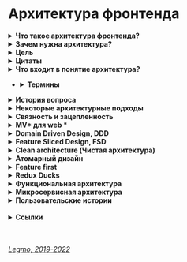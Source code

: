 <h1>Архитектура фронтенда</h1>

[//]: # (Что такое архитектура фронтенда?)
<details><summary><b>Что такое архитектура фронтенда?</b></summary><p>

  - совокупность решений об организации программной системы.
  - набор решений о том, как модули приложения будут общаться друг с другом и с внешним миром.
  - приёмы и методы для решения «проблем сложной системы» в отношении программного обеспечения

  <br></p>
  </details>

[//]: # (Зачем нужна архитектура?)
<details><summary><b>Зачем нужна архитектура?</b></summary><p>

  - Организация большого объема кода
  - Дублирование функциональности, переиспользуемость
  - Поддержка
  - Изменение состава команды - порог/время вхождения, bus-фактор
  - Расширение функциональности (!)
  - Ошибки
  - Все причины вместе — **проблемы сложной системы**

  <br></p>
  </details>

[//]: # (Цель)
<details><summary><b>Цель</b></summary><p>

  - Поддержка жизненного цикла системы. Хорошая архитектура делает систему легкой в освоении, простой в разработке, сопровождении и развертывании. 
  - Минимизировать затраты на протяжении срока службы системы и максимизировать продуктивность программиста (команды разработчиков).

  <br></p>
  </details>

[//]: # (Цитаты)
<details><summary><b>Цитаты</b></summary><p>

  - «Всё развитие нашей индустрии можно охарактеризовать как борьбу со сложностью»
  - «Усложнять просто, упрощать сложно.»

  <br></p>
  </details>

[//]: # (Что входит в понятие архитектура?)
<details><summary><b>Что входит в понятие архитектура?</b></summary><p>

  - файловая структура
  - организация кода
  - стэк

  <br></p>
  </details>

[//]: # (Термины)
- <details><summary><b>Термины</b></summary><p>

  - `Паттерн` в архитектуре — шаблонное решение частой архитектурной проблемы.
  - `Методология` — свод правил и соглашений по организации кода

  <br></p>
  </details>

[//]: # (История вопроса)
<details><summary><b>История вопроса</b></summary><p>

  - 1968 — Эдсгер Дейкстра. Статья «Operator GOTO considered harmful» («Оператор GOTO — оператор безусловного перехода — зло»)
  - 1970-е — Дейкстра и Дэвид Парнас — развивали идею, в соавторстве и по отдельности
  - 1996 — первая подробная книга об архитектуре. Мэри Шоу и Дэвид Гэрлан. «Архитектура программного обеспечения: перспективы новой дисциплины» («Software Architecture: Perspectives on an Emerging Discipline»)
  - После этого подробных книг об архитектуре ПО практически не писалось — именно из-за области применения. В каждой сфере знаний есть свои архитектурные подходы, часто не применимые в других областях. Архитектура — процесс творческий => конкретные книги про как писать архитектуру, вы не найдете.
  - 2007 — вышел первый стандарт программной архитектуры: «ISO ISO / IEC 42010:2007». «IEEE 1471: ANSI / IEEE 1471 — 2000: Рекомендации по описанию преимущественно программных систем».

  <br></p>
  </details> 

[//]: # (Некоторые архитектурные подходы)
<details><summary><b>Некоторые архитектурные подходы</b></summary><p>

  - MVC, MVP, MVVM, MV* — 19XX
  - Компонент-контейнерный подход — 2000-2010
  - Domain Driven Design (DDD) — 2003
  - Onion Architecture — 2003-2012
  - Clean architecture (Чистая архитектура) — 2012
  - Атомарная архитектура, atomic design — 2013
  - Микросервисная архитектура — 2011
  - Feature Based / Feature first — 2010-2016
  - Vertical slices — 2010-2016
  - Flux, Redux — 2015
  - Redux Duсks — 2015
  - Business Logic Component (BLoC)
  - Feature Driven Architecture (FDA) — 2018
  - Feature Sliced Design (FSD) — 2018
  - Функциональная архитектура

  <br></p>
  </details>

[//]: # (Связность и зацепленность)
<details><summary><b>Связность и зацепленность</b></summary><p>

  - Хорошая архитектура должна обладать низкой связностью, высокой зацепленностью.
  - `Low coupling, high cohesion`
  - 
  - `Связность` (coupling)
    - Взаимная зависимость модулей между собой. 
    - Сколько изменений надо внести в модули при изменении другого модуля.
    - Чем ниже этот показатель — тем лучше.
    - Плохо когда модули зависят друг от друга — изменили что-то в компоненте User и надо вносить кучу правок в других модулях.
  - 
  - `Зацепленность` (cohesion)
    - Степень общности обязанностей модуля. 
    - Насколько модуль сфокусирована на решении одной задачи.
    - Чем выше этот показатель — тем лучше.
    - Плохо кода модуль решает несколько разных задач (например авторизация и шифрование).
  - 
  - **Ссылки**
    - [ООП: некоторые принципы разработки программ на C++](https://statmod.ru/3-5/programming/oop_potapov/index.htm)
    - [Как написать аккуратный код? Часть вторая: связность](https://bureau.ru/soviet/20200227/?ysclid=l95u4bmvwd168275487)
    - [Medium - Low Coupling и High Cohesion](https://medium.com/german-gorelkin/low-coupling-high-cohesion-d36369fb1be9)

  <br></p>
  </details>

[//]: # (MV* для web todo: дополнить)
<details><summary><b>MV* для web *</b></summary><p>

***

`Model-View-Controller` (Модель-Вид-Контроллер)<br>
Конструкционный шаблон, архитектурный паттерн, концепция. 1979 г<br>
Описывает способ построения структуры приложения, сферы ответственности и взаимодействие каждой из частей в этой
структуре.

Основная идея: нужно чётко разделять ответственность за различное функционирование в наших приложениях.<br>
Делим приложение на 3 основных компонента, каждый отвечает за свои задачи.
Модификация каждого компонента может осуществляться независимо.

- `Model` - обработка данных и логика приложения
- `View` - представление данных пользователю (в любом формате). Пользовательский интерфейс
- `Controller` - обработка действий пользователя, вызов соответствующих ресурсов. Логика управления

Концепция стала популярна благодаря включению в две среды разработки: Struts и Ruby on Rails.

**Модификации**<br>
Есть много модификаций шаблона MV* 
- MVP — Model-View-Presenter
- MVVM — Model-View-View Model
- HMVC — Hierarchical MVC
- и другие
<br>
<br>

[//]: # (Model)
<details><summary><b>Model</b></summary><p>

Для извлечения и манипуляций данными приложения.<br>
Данные и правила, которые используются для работы с данными.<br>
Содержит логику управления данными.

Только данные, которые должны быть обработаны в соответствии с правилами (дата не может указывать в будущее, e-mail
должен быть в определённом формате, имя не может быть длиннее Х символов, и так далее).

Даёт контроллеру представление данных, которые запросил пользователь (сообщение, страницу книги, фотоальбом, и тому
подобное). Модель данных будет одинаковой, вне зависимости от того, как мы хотим представлять их пользователю (таблицей,
списком...).

<br></p>
</details>

[//]: # (View — Представление, Вид)
<details><summary><b>View (Представление, Вид)</b></summary><p>

Отвечает за видимое пользователю отображение этих данных.
Применительно к web — формирует отдаваемый сервером браузеру пользователя HTML/CSS.

Обеспечивает различные способы представления данных, которые получены из модели.<br>
Это может быть шаблон, который заполняется данными. Может быть несколько различных view, и контроллер выбирает, какой
подходит наилучшим образом для текущей ситуации.

<br></p>
</details>

[//]: # (Controller)
<details><summary><b>Controller</b></summary><p>

Управляет всем этим оркестром. Содержит организационную логику.

Обеспечивает связь между пользователем и системой: контролирует ввод данных пользователем и использует модель и
представление для реализации необходимой реакции.

Контроллер может быть устроен так:

- основной котнтроллер - получает все запросы
- он вызывает другие контроллеры - для выполнения действий в зависимости от ситуации.

<br></p>
</details>

[//]: # (Стандартная схема работы MVC)
<details><summary><b>Стандартная схема работы MVC</b></summary><p>

Веб приложение обычно состоит из набора контроллеров, моделей и видов.

- Контроллер получает запрос
- Посылает команду Модели на работу с данными
- В зависимости от ответа Модели Контроллер решает - какое из Представлений вызвать для формирования итогового ответа на
  изначальный Запрос
- Представление по команде Контроллера меняет отображение информации на экране.
- Пользователь взаимодействует с Представлением (кликает по кнопке, например), и тем самым формирует новый запрос к
  Контроллеру

<br></p>
</details>

[//]: # (Model-View-Presenter)
<details><summary><b>Model-View-Presenter</b></summary><p>

Позволяет создавать абстракцию представления.<br>
Необходимо выделить `интерфейс представления` с опр. набором свойств и методов.<br> 
Презентер, получает ссылку на реализацию интерфейса, подписывается на события представления и по запросу изменяет модель.

Признаки презентера:
- Двухсторонняя коммуникация с представлением;
- Представление взаимодействует напрямую с презентером, путем вызова соответствующих функций или событий экземпляра презентера;
- Презентер взаимодействует с View путем использования специального интерфейса, реализованного представлением;
- Один экземпляр презентера связан с одним отображением.

Реализация
- Каждое представление должно реализовывать соответствующий интерфейс. Интерфейс представления определяет набор функций и событий, необходимых для взаимодействия с пользователем (например, IView.ShowErrorMessage(string msg)). Презентер должен иметь ссылку на реализацию соответствующего интерфейса, которую обычно передают в конструкторе.
- Логика представления должна иметь ссылку на экземпляр презентера. Все события представления передаются для обработки в презентер и практически никогда не обрабатываются логикой представления (в т.ч. создания других представлений).

<br></p>
</details>


[//]: # (Model-View-View Model)
<details><summary><b>Model-View-View Model</b></summary><p>

Позволяет связывать элементы представления со свойствами и событиями View-модели.<br>
Каждый слой этого паттерна не знает о существовании другого слоя.

Для MVVM связывание представления с View-моделью осуществляется автоматически, а для MVP — необходимо программировать

Используется в ситуации, когда возможно «связывание данных» без необходимости ввода специальных интерфейсов представления.

Используется для разделения модели и её представления, что необходимо для их изменения отдельно друг от друга.<br>
Например, разработчик задаёт логику работы с данными, а дизайнер работает с пользовательским интерфейсом.

MVVM удобно использовать вместо классического MVC и ему подобных когда в платформе есть «связывание данных».<br> 
В MVC/MVP изменения в пользовательском интерфейсе не влияют непосредственно на Mодель, а предварительно идут через Контроллер или Presenter. 
В MVVM (например WPF и Silverlight) есть концепция «связывания данных», позволяющая связывать данные с визуальными элементами в обе стороны. Следовательно, при использовании этого приёма применение модели MVC становится крайне неудобным из-за того, что привязка данных к представлению напрямую не укладывается в концепцию MVC/MVP.

**Шаблон MVVM состоит из трёх частей**
- `Модель` — логика работы с данными и описание фундаментальных данных, необходимых для работы приложения.
- `Представление` — графический интерфейс (окна, списки, кнопки и т. п.). 
  - Выступает подписчиком на событие изменения значений свойств или команд, предоставляемых `Моделью Представления`. 
  - Если в `Модели Представления` изменилось свойство — она оповещает всех подписчиков об этом, и Представление запрашивает обновлённое значение свойства из `Модели Представления`. 
  - Если пользователь воздействует на интерфейс, Представление вызывает соот. команду, предоставленную `Моделью Представления`.
- `Модель Представления` (ViewModel) — абстракция Представления + обёртка данных из Модели, подлежащиx связыванию. 
  - Содержит 
    - Модель, преобразованную к Представлению, 
    - команды, которыми может пользоваться Представление, чтобы влиять на Модель.

Пример из реального мира: 
- Знаменитость (Model)
  - Занимается своей непосредственной работой, не отвлекаясь на продвижение. Если нужно, сообщает своему менеджеру, что произошло что-то, о чём нужно рассказать прессе. 	
- PR-менеджер (ViewModel)
  - Получает информацию от знаменитости и передаёт её прессе. Также может передать своему работодателю запрос от какой-нибудь газеты на проведение интервью или предложение сотрудничества. 	
- Пресса (View)
  - Пишет публикации основываясь на данных, полученных от PR-менеджера знаменитости.

<br></p>
</details>

[//]: # (MV* для React & Redux)
<details><summary><b>MVC для React & Redux</b></summary><p>

**Вариант 1**
- Model = State. Состояние, хранящееся в Redux Store
- View = React компоненты без хуков и своего стейта.
- Controller = Redux (Reducer, Action)
  <br>
  <br>

**Вариант 2**
- Model = Redux
- View = React
- Controller = React-redux. Обёртка, которая принимает стейт, диспатчит ActionCreators и т. При условии, что никаких "
  умных" компонент со своим стейтом и т.д.

<br></p>
</details>

[//]: # (Картинки)
<details><summary><b>Картинки</b></summary><p>

<img src="/Assets/Img/architecture-mv-1.jpg" title="Схема 1" alt="Схема 1" />

<br></p>
</details>

**Ссылки**

- [Концепция MVC для чайников](https://ruseller.com/lessons.php?id=666)
- [MVC для веб: проще некуда](https://habr.com/ru/post/181772/)
- [Habr - Честный MVC на React + Redux (2016)](https://habr.com/ru/company/developersoft/blog/305812/)
- [Doka - Архитектурный паттерн MVC ](https://doka.guide/js/architecture-mvc/)
- [Medium - Прощай, Redux (2018)](https://medium.com/devschacht/jack-scott-goodbye-redux-4f11cc3c6af5)
- [MVVM: проектирование приложений для Windows](https://skillbox.ru/media/code/mvvm_proektirovanie_prilozheniy_dlya_windows/)
- [Habr - Паттерны для новичков: MVC vs MVP vs MVVM (2014)](https://habr.com/ru/post/215605/)
- [Habr - MVVM: полное понимание (+WPF) Часть 1](https://habr.com/ru/post/338518/)

***

<br></p>
</details>

[//]: # (Domain Driven Design, DDD)
<details><summary><b>Domain Driven Design, DDD</b></summary><p>

- `Domain Driven Design` (предметно-ориентированное проектирование) - подход построения моделей программных продуктов.
- DDD не связан с технологиями. Это про архитектуру.
- Вместо этого речь идет о развитии знаний о бизнесе и использовании технологий для обеспечения ценности.
- 
- Книга Эрика Эванса «Предметно-ориентированное проектирование (DDD): структуризация сложных программных систем».
- Рекоменация Кузебюрдина (It-Kamasutra)
- 
- Программное обеспечение это не только код. Код редко является конечной целью вашей работы. Код это только средства решения бизнес-задач. Так почему код должен быть на языке отличном от языка бизнеса? DDD подчеркивает что код и бизнес должны говорить на одном языке. Когда барьер преодолён, нет необходимости в переводе или утомительной синхронизации, информация не потеряется. Каждый участник влияет на Бизнес-Домен, не только разработчики. Получающееся программное обеспечение - единственная правда для общего языка.
- 
- Три основных понятия:
  - Единый Язык (Ubiquitous Language)
  - Стратегическое моделирование (Strategic Design)
  - Тактическое моделирование (Tactical Design)
-
- **Картинки**
<img src="/Assets/Img/architecture-ddd-1.jpg" title="Схема 1" alt="Схема 1" />
-
- **Ссылки**

  - [Habr - Domain Driven Design на практике](https://habr.com/ru/post/334126/)
  - [Domain Driven Design (DDD) - что это такое? И как начать использовать DDD в разработке](https://blog-programmista.ru/post/132-ddd-what-is-it.html)
  - [Что можно узнать о Domain Driven Design за 10 минут?](https://itnan.ru/post.php?c=1&p=489352)

<br></p>
</details>

[//]: # (Feature Sliced Design, FSD)
<details><summary><b>Feature Sliced Design, FSD</b></summary><p>

  - `Feature Sliced Design` - методология проектирования архитектуры frontend-приложений.
  - Свод правил и соглашений по организации кода
  - Полезна для средних и больших проектов, которые будут в вашем распоряжении несколько лет.
  - Учитывает регулярные изменения требований бизнеса.
  - Не привязана к конкретному языку программирования, UI-фреймворку или менеджеру состояния. 
  - 
  - Выделяются следующие архитектурные абстракции:
    - `слои` - по области влияния
        - app - инициализация приложения (init, styles, providers, ...);
        - processes - бизнес-процессы приложения управляющие страницами (payment, auth, ...);
        - pages - страницы приложения (user-page, ...);
        - features - части функциональности приложения (auth-by-oauth, ...);
        - entities - бизнес-сущности (viewer, order, ...);
        - shared - переиспользуемый инфраструктурный код (UIKit, libs, API, ...).
    - `слайсы` - по бизнес-домену
      - разделение кода на слайсы зависит от проекта, не определяется методологией
      - Например: user, post, comment
    - `сегменты` - по назначению в реализации
        - ui - UI-представление модуля (components, widgets, canvas, ...);
        - model - бизнес-логика модуля (store, effects/actions, hooks/contracts, ...);
        - lib - вспомогательные библиотеки;
        - api - логика взаимодействия с API;
        - config - модуль конфигурации приложения и его окружения.
  - 
  - Методология состоит из разделения на 
    - страницы
    - виджеты
    - фичи
    - сущности
    - shared-компоненты
  - 
  - В папке каждой сущности, виджета, страницы происходит разделение на 
    - /ui
    - /lib
    - /model
  -  
  - **Недостатки**
    - Одним из минусов является высокий порог входа. Разработчик должен понимать как работает этот подход и при разработке очередного модуля вам придется подумать о правильности его расположения.
    - Основная сложность при использовании методологии заключается в том, чтобы грамотно разбить код.
    - Всегда проще просто взять, вынести компоненты фичи в папку `/components`, но со временем - с ростом проекта - приходит понимание того, что не всё так просто, и длинная папка `/components` может не радовать, как и размазывание логики фичи по множеству папок, будь то `/redux` или какая-нибудь `/core` папка, куда складываются бизнес-сущности и их логика.

  - **Ссылки**
    - [Оф. сайт](https://feature-sliced.design/)
    - [Habr - Архитектура фронтенда и какой она должна быть (2022)](https://habr.com/ru/post/667214/)
    - [Илья Азин (Яндекс) — Доклад Feature-Sliced Design (2021, YouTube)](https://www.youtube.com/watch?v=af-PD2yIUiU)
    - [Методология "feature-sliced" - идеальный способ структурировать растущий проект?](https://okusov.ru/metodologiya-feature-sliced-idealnyj-sposob-strukturirovat-rastushij-proekt)
    - [Структура frontend-приложений. Миф или реальность? (2022)](https://vc.ru/s/fly-code/512625-struktura-frontend-prilozheniy-mif-ili-realnost)

<br></p>
</details>

[//]: # (Clean architecture. Чистая архитектура)
<details><summary><b>Clean architecture (Чистая архитектура)</b></summary><p>

***

2012 г.

`Чистая архитектура` — способ разделения ответственностей и частей функциональности по степени их близости к предметной области приложения.<br>

`Предметная область` (домен) — часть реального мира, которую моделируем программой. <br>
Такие преобразования данных, которые отражают преобразования в реальном мире.<br>
Например, если мы обновили название товара, то замена старого имени на новое и есть преобразование предметной области (доменное преобразование).

Также называют `трёхслойной арзитектурой` — приложение делится на слои
- `домен` в центре
- `прикладной слой` вокруг него
- `слой адаптеров` снаружи

Чем дальше мы от центра — тем функциональность кода более «сервисная», тем дальше она от предметной области нашего приложения.<br>
Это важно когда мы принимаем решение, к какому слою отнести какой-либо модуль.

[//]: # (Слой 1 — домен)
<details><summary><b>Слой 1 — домен</b></summary><p>

Сущности и данные, которые описывают предметную область приложения и код для преобразования этих данных.

Например, для магазина это: 
- сущности: товары, заказы, пользователи, корзина 
- функции для обновления их данных.

Ядро, которое отличает одно приложение от другого.<br>
То, что точно не поменяется, если мы будем переезжать с React на Angular, или если изменим какой-то пользовательский сценарий.<br>

Структура данных доменных сущностей и суть их преобразований не зависит от внешних обстоятельств.<br>
Внешние обстоятельства запускают доменные преобразования, но не определяют, как они будут протекать.

Для функции добавления товара в корзину неважно, как именно товар был добавлен: самим пользователем через кнопку «Купить» или автоматически по промо-коду. Она в обоих случаях будет принимать товар и возвращать обновлённую корзину с добавленным товаром.
<br></p>
</details>

[//]: # (Слой 2 — прикладной)
<details><summary><b>Слой 2 — прикладной</b></summary><p>

Здесь описываются `юзкейсы` и `порты`. <br>

`Юзкейсы` — пользовательские сценарии. <br>
Отвечают за то, что происходит после возникновения какого-то события.

Например, сценарий «Положить товар в корзину» — это юзкейс. <br>
Описывает действия, которые должны произойти после нажатия на кнопку. 
Говорит:
- сходи на сервер, отправь такой запрос;
- теперь выполни такое-то доменное преобразование;
- а теперь перерисуй UI, используя новые данные.

`Порты` — спецификации того, как наше приложение хочет, чтобы с ним общался внешний мир. Интерфейсы, контракты на поведение.<br>
Служат «буфером» между хотелками нашего приложения и реалиями внешнего мира.<br> 

`Входные порты` (Input Ports) — говорят, как приложение хочет, чтобы к нему обращались извне.<br> 
`Выходные порты` (Output Ports) — говорят, как приложение собирается общаться с внешним миром.
<br></p>
</details>

[//]: # (Слой 3 — адаптеры)
<details><summary><b>Слой 3 — адаптеры</b></summary><p>

`Адаптеры` превращают несовместимое API внешних сервисов в совместимое с хотелками нашего приложения.

Адаптеры — способ понизить зацепление между нашим кодом и кодом сторонних сервисов.<br> 
Низкое зацепление уменьшает необходимость менять один модуль при изменении других.

Во фронтенде чаще всего адаптеры — это UI-фреймворк и модуль запросов к API-серверу. <br>
Например:
- UI-фреймворк;
- модуль запросов к API;
- адаптер для работы с локальным хранилищем (Local storage Browser API);
- адаптеры и конвертеры ответов API к прикладному слою.

Адаптеры часто делят на:
- `управляющие` (driving) — которые посылают сигналы нашему приложению;
  - с ними чаще всего взаимодействует пользователь
  - например, обработка нажатия кнопки UI-фреймворком — это работа управляющего адаптера. Он работает с браузерным API (по сути сторонним сервисом) и преобразует событие в понятный нашему приложению сигнал.
- `управляемые` (driven) — которые получают сигналы от нашего приложения.
  - взаимодействуют с инфраструктурой.
  - во фронтенде большая часть инфраструктуры — это бекенд-сервер, но иногда мы можем взаимодействовать и с какими-то другими сервисами напрямую, например, с поисковым движком.
<br></p>
</details>

[//]: # (Правило зависимостей)
<details><summary><b>Правило зависимостей</b></summary><p>

Только внешние слои могут зависеть от внутренних. 

Следствия:
- домен должен быть независим;
- прикладной слой может зависеть от домена;
- внешние слои могут зависеть от чего угодно.

<br></p>
</details>

[//]: # (Плюсы чистой архитектуры)
<details><summary><b>Плюсы чистой архитектуры</b></summary><p>

- Обособленный домен
  Вся главная функциональность приложения обособлена и собрана в одном месте — в домене. Функциональность в домене независима, а значит, её проще тестировать. Чем меньше у модуля зависимостей, тем меньше нужно инфраструктуры для тестирования, меньше нужно моков и стабов.
  Также обособленный домен проще проверять на соответствие ожиданиям бизнеса. Это помогает новым разработчикам быстрее сориентироваться с тем, что приложение должно делать. Кроме того, обособленный домен помогает быстрее искать ошибки и неточности «перевода» с языка бизнеса на язык программирования.
  - Независимые юзкейсы
  Сценарии приложения, юзкейсы, описаны отдельно. Именно они диктуют, какие сторонние сервисы понадобятся. Мы подстраиваем внешний мир под свои нужды, а не наоборот — это даёт больше свободы в выборе сторонних сервисов. Например, мы можем быстро поменять платёжную систему, если нынешняя стала требовать слишком большую комиссию.
  Также код юзкейсов получается плоским, тестируемым и расширяемым. Мы увидим это на примере позже.
- Заменяемые сторонние сервисы 
  - Внешние сервисы становятся заменяемыми благодаря адаптерам. Пока мы не меняем интерфейс взаимодействия с приложением, нам не важно, какой именно внешний сервис будет реализовывать этот интерфейс.
  Таким образом мы создаём барьер для распространения изменений: изменения в чужом коде не влияют напрямую на наш. Адаптеры также ограничивают и распространение ошибок во время работы приложения.

<br></p>
</details>

[//]: # (Недостатки)
<details><summary><b>Недостатки</b></summary><p>

- Требует времени 
  - Не только на проектирование, но и на реализацию. Всегда проще вызвать сторонний сервис напрямую, чем писать адаптеры. 
- Иногда излишне многословна 
- Завышает порог входа 
- Увеличивает количество кода
<br></p>
</details>

[//]: # (Картинки)
<details><summary><b>Картинки</b></summary><p>

<img src="/Assets/Img/architecture-clean-1.jpg" title="Схема 1" alt="Схема 1" />
<br></p>
</details>

**Ссылки**
- [Robert C. Martin - The Clean Architecture](https://blog.cleancoder.com/uncle-bob/2012/08/13/the-clean-architecture.html)
- [Беспоясов А - Чистая архитектура во фронтенде](https://bespoyasov.ru/blog/clean-architecture-on-frontend/)
- [Беспоясов А - Чистая архитектура во фронтенде. Доклад (YouTube)](https://youtu.be/h4WQRqNjmX0)
- [Беспоясов А - Чистая архитектура во фронтенде. Слайды к докладу](https://bespoyasov.ru/slides/clean-architecture-on-frontend/)

<br></p>
</details>

[//]: # (Атомарный дизайн)
<details><summary><b>Атомарный дизайн</b></summary><p>

  - Модульная методология для создания библиотек паттернов, простых в поддержке, масштабировании и развитии.
  - Создание крупных и сложных UI-компонентов из более мелких и простых.
  - Брэд Фрост, 2016.

  - 5 категорий компонентов:
    - `атомы` - неделимы элементы. Кнопка, ссылка, цвет
    - `молекулы` - несколько атомов. Строка поиска - текстовое поле + кнопка + пиктограмма + подсказки
    - `организмы` - несколько молекул и атомов. Шапка сайта 
    - `шаблон` - законченные веб-страницы или экраны приложений (но с тестовым контентом)
    - `страницы` - шаблон, заполненный реальным контентом (картинками, текстами и т.д.)

  - Примеры реализации
    - [Storybook](https://storybook.js.org/) - инструмент для разработки и управления библиотекой UI компонентов. Open Source
    - [Pattern Lab](https://patternlab.io/) - генератор статических сайтов, использующий методологию атомарного дизайна.

  - **Ссылки**
    - [Habr - Атомарный веб-дизайн (2015)](https://habr.com/ru/post/249223/)
    - [Брэд Фрост — Атомарный дизайн (перевод)](https://medium.com/%D0%B0%D1%82%D0%BE%D0%BC%D0%B0%D1%80%D0%BD%D1%8B%D0%B9-%D0%B4%D0%B8%D0%B7%D0%B0%D0%B9%D0%BD/atomic-design-foreword-4960ad17bc1a)
    - [Всё, что вам нужно знать об атомарном дизайне](https://deadsign.ru/ui/everything-you-need-to-know-about-atomic-design/)

<br></p>
</details>

[//]: # (Feature first)
<details><summary><b>Feature first</b></summary><p>

  - Большое приложение должно быть набором небольших приложений, которые функционируют изолированно.
  - Похоже на микросервисную архитектуру.
  - 
  - `Feature` — единица проекта, на основе разнообразия которых строится продукт.
  - `Feature-first` — предполагает, что все компоненты, объединенные общей логикой и интерфейсом, являются фичей и располагаются в одном месте.
  - 
  - Иногда под `features` понимают пользовательские сценарии.<br>
  - Например — добавление товара в корзину, пополнение кошелька.<br>
  - Есть сущности (пользователь, товар, корзина), есть действия которые мы с ними можем соврешить - подписатьсся на пользователя, зарегистрировать его, авторизовать... Эти действия — features.
  - 
  - Открывая папку feature/Profile, мы находим весь код, относящийся к функционалу профиля пользователя и сразу получаем представление, как это работает.
  - 
  - Общий подход:
    - Вне папки компонента нет файлов, которые связывают его с приложением. 
    - Когда вы используете компонент в приложении — вы импортируете его, как если бы это был любой другой модуль или библиотека. Вплоть до включения файла Readme.md в папку каждого компонента.

  - Преимущества:
    - вы поощряете изоляцию и инкапсуляцию ваших компонентов пользовательского интерфейса. Вы буквально гарантируете, что компоненты вашего приложения будут повторно использоваться в будущих проектах.

  - **Ссылки**
    - [Организация кода в масштабных React проектах.(2018)](https://blogru.4xxi.com/%D0%BE%D1%80%D0%B3%D0%B0%D0%BD%D0%B8%D0%B7%D0%B0%D1%86%D0%B8%D1%8F-%D0%BA%D0%BE%D0%B4%D0%B0-%D0%B2-%D0%BC%D0%B0%D1%81%D1%88%D1%82%D0%B0%D0%B1%D0%BD%D1%8B%D1%85-react-%D0%BF%D1%80%D0%BE%D0%B5%D0%BA%D1%82%D0%B0%D1%85-bc00ce1621e3)
    - [Medium - Feature First Organization (2016)](https://medium.com/front-end-weekly/the-secret-to-organization-in-functional-programming-913484e85fc9)

<br></p>
</details>

[//]: # (Redux Duсks)
<details><summary><b>Redux Duсks</b></summary><p>

  - См [Legmo Notes - React. Ducks](../JS/React.md#ducks)

<br></p>
</details>

[//]: # (Функциональная архитектура)
<details><summary><b>Функциональная архитектура</b></summary><p>

  - Примерно так: 
    - до начала работы с кодом анализируем будущий продукт
    - решаем какие потребуются функции 
    - выделяем функции общие для разных частей 
    - расставляем их по рейтингу и т.д. 

  - **Ссылки**
    - [Шерер П - Функциональная архитектура цифровых продуктов. Часть 1](https://sherer-pro.turbopages.org/sherer.pro/s/blog/funkcionalnaja-arhitektura-cifrovyh-produktov-chast-1/)
    - [Шерер П - Функциональная архитектура цифровых продуктов. Часть 2](https://sherer-pro.turbopages.org/sherer.pro/s/blog/funkcionalnaja-arhitektura-cifrovyh-produktov-chast-2/)
    - [Шерер П - Функциональная архитектура цифровых продуктов. Часть 3](https://sherer-pro.turbopages.org/sherer.pro/s/blog/funkcionalnaya-arxitektura-cifrovyx-produktov-chast-3/?last_related=1&turbo_feed_type=full)

<br></p>
</details>

[//]: # (Микросервисная архитектура)
<details><summary><b>Микросервисная архитектура</b></summary><p>

  - См [Legmo Notes - Микросервисная архитектура](../Network/Microservices.md)

<br></p>
</details>

[//]: # (Пользоватаельские истории)
<details><summary><b>Пользовательские истории</b></summary><p>

  - `User Story` — способ описания требований к разрабатываемой системе, сформулированных как одно или более предложений на повседневном или деловом языке пользователя.
  - `Я как … хочу … для того, чтобы …`

  - **Ссылки**
    - [Как делить пользовательские истории](https://agilemasters.ru/2017/09/23/kak-delit-polzovatelskie-istorii/)

<br></p>
</details>

<br>

[//]: # (Ссылки)
<details><summary><b>Ссылки</b></summary><p>

  - [Карпелевич А - Верхнеуровневая архитектура фронтенда. Лекция Яндекса. Видео + расшифровка (2018)](https://itnan.ru/post.php?c=1&p=425611)
  - [Habr - «Откуда ноги растут» или что предшествует программированию?](https://habr.com/ru/company/otus/blog/493898/)
  - [Habr - Архитектура фронтенда и какой она должна быть](https://habr.com/ru/post/667214/)
  - [Doka - Архитектура и паттерны проектирования](https://doka.guide/js/architecture-and-design-patterns/)
  - [Doka - Трёхслойная архитектура (Чистая архитектура, Clear architecture)](https://doka.guide/js/clean-architecture/)
  - [Doka - Организация потоков данных (Flux)](https://doka.guide/js/architecture-data-flow/)
  - [Беспоясов А - Чистая архитектура во фронтенде](https://bespoyasov.ru/blog/clean-architecture-on-frontend/)
  - [Яндекс - Разработка фичи: как эффективно пройти путь от идеи до реализации](https://academy.yandex.ru/journal/razrabotka-fichi-kak-effektivno-projti-put-ot-idei-do-realizacii)
  - [Medium - Проволочки при проектировании структуры React приложения](https://medium.com/@vladimirmorulus/%D0%BF%D1%80%D0%BE%D0%B2%D0%BE%D0%BB%D0%BE%D1%87%D0%BA%D0%B8-%D0%BF%D1%80%D0%B8-%D0%BF%D1%80%D0%BE%D0%B5%D0%BA%D1%82%D0%B8%D1%80%D0%BE%D0%B2%D0%B0%D0%BD%D0%B8%D0%B8-%D1%81%D1%82%D1%80%D1%83%D0%BA%D1%82%D1%83%D1%80%D1%8B-react-%D0%BF%D1%80%D0%B8%D0%BB%D0%BE%D0%B6%D0%B5%D0%BD%D0%B8%D1%8F-609f80105e2c)
  - [Hexlet - Курс «JS: Архитектура фронтенда»](https://ru.hexlet.io/courses/js-frontend-architecture)
  - [Legmo Notes - Паттерны проектирования](./Pattern.md)
  - [Legmo Notes - Микросервисная архитектура](../Network/Microservices.md)
  - 
  - [Habr - Масштабирование Redux-приложения с помощью ducks (2020)](https://habr.com/ru/company/otus/blog/492638/?ysclid=l6sz05stk7523793176)
  - [Habr - Как организовать большое React-приложение и сделать его масштабируемым (2017)](https://habr.com/ru/company/nix/blog/329060/)
  - 
  - [Habr - Как два программиста хлеб пекли (2012)](https://habr.com/ru/post/153225/)
  - [Doka - Что такое код-ревью](https://doka.guide/tools/code-review/)
  - [Doka - Что такое технический долг](https://doka.guide/js/technical-debt/)
  - [Habr - Архитектура для пользователей (VK-video)](https://habr.com/ru/company/vk/blog/687752/)
  
<br></p>
</details>

<br>
<br>

*[Legmo, 2019-2022](https://github.com/Legmo/notes/)*
